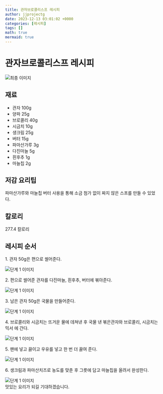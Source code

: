 ```yaml
---
title: 관자브로콜리스프 레시피
author: jjprojectg
date: 2023-12-13 03:01:02 +0000
categories: [레시피]
tags: []
math: true
mermaid: true
---
```

<meta name="og:type" content="website"/>
<meta charset="UTF-8"/>
<div class="header">
  <h1>관자브로콜리스프 레시피</h1>
</div>

<div class="container my-4">
  <div class="row">
    <div class="col-12 col-md-6">
      <div class="recipe-image">
        <img src="http://www.foodsafetykorea.go.kr/uploadimg/cook/10_00361_2.png" class="step-image" alt="최종 이미지"/>
      </div>
    </div>
    <div class="col-12 col-md-6">
      <div class="ingredients">
        <h2>재료</h2>
        <ul class="card">
          <li> 관자 100g </li>
          <li>  양파 25g </li>
          <li>  브로콜리 40g </li>
          <li>  시금치 10g </li>
          <li>  생크림 25g </li>
          <li> 버터 15g </li>
          <li>  파마산가루 3g </li>
          <li>  다진마늘 5g </li>
          <li>  흰후추 1g </li>
          <li>  마늘칩 2g </li>
</ul>
      </div>
    </div>
    <div class="col-12 col-md-6">
      <div class="ingredients">
        <h2>저감 요리팁</h2>
        <div class="card"> 
          <p>
            파마산가루와 마늘칩 버터 사용을 통해 소금 첨가 없이 짜지 않은 스프를 만들 수 있었다.
          </p>
        </div>
      </div>
      <div class="ingredients">
        <h2>칼로리</h2>
        <div class="card"> 
          <p>
            277.4 칼로리
          </p>
        </div>
      </div>
    </div>
  </div>

  <h2 class="my-4">레시피 순서</h2>
  <div class="card recipe-card">
    <div class="card-body recipe-step">
      <p class="card-text step-description">1. 관자 50g은 편으로 썰어준다.</p>
      <img src="http://www.foodsafetykorea.go.kr/uploadimg/cook/20_00361_01.png" alt="단계 1 이미지" class="step-image"/>
    </div>
  </div>
  <div class="card recipe-card">
    <div class="card-body recipe-step">
      <p class="card-text step-description">2. 편으로 썰어준 관자를 다진마늘, 흰후추,
버터에 볶아준다.</p>
      <img src="http://www.foodsafetykorea.go.kr/uploadimg/cook/20_00361_02.png" alt="단계 1 이미지" class="step-image"/>
    </div>
  </div>
  <div class="card recipe-card">
    <div class="card-body recipe-step">
      <p class="card-text step-description">3. 남은 관자 50g은 국물을 만들어준다.</p>
      <img src="http://www.foodsafetykorea.go.kr/uploadimg/cook/20_00361_03.png" alt="단계 1 이미지" class="step-image"/>
    </div>
  </div>
  <div class="card recipe-card">
    <div class="card-body recipe-step">
      <p class="card-text step-description">4. 브로콜리와 시금치는 뜨거운 물에 데쳐낸 후
국물 낸 볶은관자와 브로콜리, 시금치는 믹서
에 간다.</p>
      <img src="http://www.foodsafetykorea.go.kr/uploadimg/cook/20_00361_04.png" alt="단계 1 이미지" class="step-image"/>
    </div>
  </div>
  <div class="card recipe-card">
    <div class="card-body recipe-step">
      <p class="card-text step-description">5. 팬에 넣고 끓이고 우유를 넣고 한 번 더 끓여
준다.</p>
      <img src="http://www.foodsafetykorea.go.kr/uploadimg/cook/20_00361_05.png" alt="단계 1 이미지" class="step-image"/>
    </div>
  </div>
  <div class="card recipe-card">
    <div class="card-body recipe-step">
      <p class="card-text step-description">6. 생크림과 파마산치즈로 농도를 맞춘 후 그릇에
담고 마늘칩을 올려서 완성한다.</p>
      <img src="http://www.foodsafetykorea.go.kr/uploadimg/cook/20_00361_06.png" alt="단계 1 이미지" class="step-image"/>
    </div>
  </div>

</div>
맛있는 요리가 되길 기대하겠습니다.
